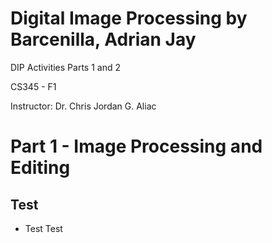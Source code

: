# Digital Image Processing by Barcenilla, Adrian Jay

DIP Activities Parts 1 and 2

CS345 - F1

Instructor: Dr. Chris Jordan G. Aliac

# Part 1 - Image Processing and Editing
## Test
- Test
Test

